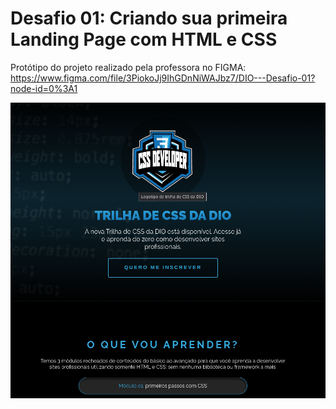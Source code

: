 # Desafio 01: Criando sua primeira Landing Page com HTML e CSS

Protótipo do projeto realizado pela professora no FIGMA: https://www.figma.com/file/3PiokoJj9IhGDnNiWAJbz7/DIO---Desafio-01?node-id=0%3A1

![Desafio 01 CSS](desafio-proj01.png)